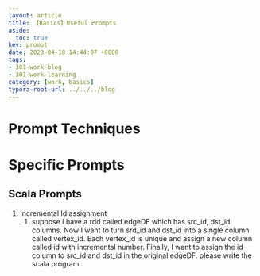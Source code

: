 ```yaml
---
layout: article
title: 【Basics】Useful Prompts
aside:
  toc: true
key: promot
date: 2023-04-18 14:44:07 +0800
tags:
- 301-work-blog
- 301-work-learning
category: [work, basics]
typora-root-url: ../../../blog
---
```


# Prompt Techniques



# Specific Prompts

## Scala Prompts



1. Incremental Id assignment
   1. suppose I have a rdd called edgeDF which has src_id, dst_id columns. Now I want to turn srd_id and dst_id into a single column called vertex_id. Each vertex_id is unique and assign a new column called id with incremental number. 
      Finally, I want to assign the id column to src_id and dst_id in the original edgeDF. please write the scala program